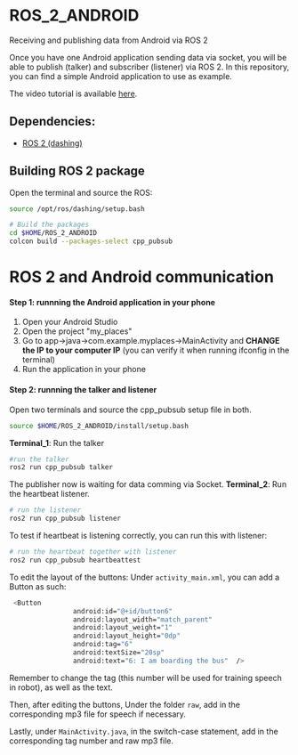 # ROS_2_ANDROID

Receiving and publishing data from Android via ROS 2

Once you have one Android application sending data via socket, you will be able to publish (talker) and subscriber (listener) via ROS 2. In this repository, you can find a simple Android application to use as example. 

The video tutorial is available [here](https://www.youtube.com/watch?v=Z-lVEcqZvuM).

## Dependencies: 

- [ROS 2 (dashing)](https://index.ros.org/doc/ros2/Installation/Dashing/)

## Building ROS 2 package

Open the terminal and source the ROS:

```bash
source /opt/ros/dashing/setup.bash

# Build the packages
cd $HOME/ROS_2_ANDROID 
colcon build --packages-select cpp_pubsub
```

# ROS 2 and Android communication

#### Step 1: runnning the Android application in your phone
1) Open your Android Studio 
2) Open the project "my_places" 
3) Go to app->java->com.example.myplaces->MainActivity and **CHANGE the IP to your computer IP** (you can verify it when running ifconfig in the terminal)
4) Run the application in your phone 

#### Step 2: runnning the talker and listener

Open two terminals and source the cpp_pubsub setup file in both.

```bash
source $HOME/ROS_2_ANDROID/install/setup.bash
```

**Terminal_1**: Run the talker
```bash
#run the talker
ros2 run cpp_pubsub talker
```

The publisher now is waiting for data comming via Socket. 
**Terminal_2**:  Run the heartbeat listener.

```bash
# run the listener
ros2 run cpp_pubsub listener
```
To test if heartbeat is listening correctly, you can run this with listener:
```bash
# run the heartbeat together with listener
ros2 run cpp_pubsub heartbeattest
```


To edit the layout of the buttons:
Under `activity_main.xml`,  you can add a Button as such:
```bash
 <Button
                android:id="@+id/button6"
                android:layout_width="match_parent"
                android:layout_weight="1"
                android:layout_height="0dp"
                android:tag="6"
                android:textSize="20sp"
                android:text="6: I am boarding the bus"  />
```

Remember to change the tag (this number will be used for training speech in robot), as well as the text.

Then, after editing the buttons,
Under the folder `raw`, add in the corresponding mp3 file for speech if necessary.

Lastly, under `MainActivity.java`,
in the switch-case statement, add in the corresponding tag number and raw mp3 file.
